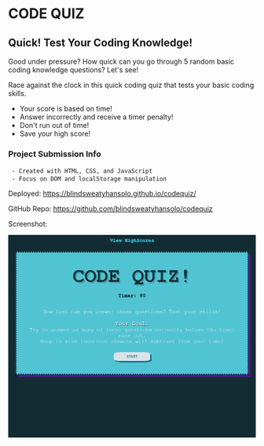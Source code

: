 # CODE QUIZ

## Quick! Test Your Coding Knowledge!

Good under pressure? How quick can you go through 5 random basic coding knowledge questions? Let's see!

Race against the clock in this quick coding quiz that tests your basic coding skills.

* Your score is based on time!
* Answer incorrectly and receive a timer penalty!
* Don't run out of time!
* Save your high score!



### Project Submission Info

```
 - Created with HTML, CSS, and JavaScript
 - Focus on DOM and localStorage manipulation
```

Deployed: https://blindsweatyhansolo.github.io/codequiz/

GitHub Repo: https://github.com/blindsweatyhansolo/codequiz

Screenshot:

![image](./assets/images/screenshotFinal.png)